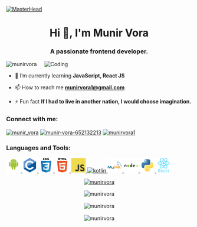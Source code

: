 [![MasterHead](https://img.freepik.com/free-vector/flat-hand-drawn-web-developers_23-2148828087.jpg?w=2000&t=st=1661684216~exp=1661684816~hmac=aff0e48f3d82388812a6f922da093243f3cc4d5097106f0bbcb533c85179a6a1)](https://github.com/MunirVora)
<h1 align="center">Hi 👋, I'm Munir Vora</h1>
<h3 align="center">A passionate frontend developer.</h3>
<img align="right" alt="Coding" width="400" src="https://cdn.pixabay.com/photo/2018/08/18/13/26/interface-3614766_1280.png">

<p align="left"> <img src="https://komarev.com/ghpvc/?username=munirvora&label=Profile%20views&color=0e75b6&style=flat" alt="munirvora" /> </p>

- 🌱 I’m currently learning **JavaScript, React JS**

- 📫 How to reach me **munirvora1@gmail.com**

- ⚡ Fun fact **If I had to live in another nation, I would choose imagination.**

<h3 align="left">Connect with me:</h3>
<p align="left">
<a href="https://twitter.com/munir_vora" target="blank"><img align="center" src="https://raw.githubusercontent.com/rahuldkjain/github-profile-readme-generator/master/src/images/icons/Social/twitter.svg" alt="munir_vora" height="30" width="40" /></a>
<a href="https://linkedin.com/in/munir-vora-652132213" target="blank"><img align="center" src="https://raw.githubusercontent.com/rahuldkjain/github-profile-readme-generator/master/src/images/icons/Social/linked-in-alt.svg" alt="munir-vora-652132213" height="30" width="40" /></a>
<a href="https://www.hackerrank.com/munirvora1" target="blank"><img align="center" src="https://raw.githubusercontent.com/rahuldkjain/github-profile-readme-generator/master/src/images/icons/Social/hackerrank.svg" alt="munirvora1" height="30" width="40" /></a>
</p>

<h3 align="left">Languages and Tools:</h3>
<p align="left"> <a href="https://developer.android.com" target="_blank" rel="noreferrer"> <img src="https://raw.githubusercontent.com/devicons/devicon/master/icons/android/android-original-wordmark.svg" alt="android" width="40" height="40"/> </a> <a href="https://www.cprogramming.com/" target="_blank" rel="noreferrer"> <img src="https://raw.githubusercontent.com/devicons/devicon/master/icons/c/c-original.svg" alt="c" width="40" height="40"/> </a> <a href="https://www.w3schools.com/css/" target="_blank" rel="noreferrer"> <img src="https://raw.githubusercontent.com/devicons/devicon/master/icons/css3/css3-original-wordmark.svg" alt="css3" width="40" height="40"/> </a> <a href="https://www.w3.org/html/" target="_blank" rel="noreferrer"> <img src="https://raw.githubusercontent.com/devicons/devicon/master/icons/html5/html5-original-wordmark.svg" alt="html5" width="40" height="40"/> </a> <a href="https://developer.mozilla.org/en-US/docs/Web/JavaScript" target="_blank" rel="noreferrer"> <img src="https://raw.githubusercontent.com/devicons/devicon/master/icons/javascript/javascript-original.svg" alt="javascript" width="40" height="40"/> </a> <a href="https://kotlinlang.org" target="_blank" rel="noreferrer"> <img src="https://www.vectorlogo.zone/logos/kotlinlang/kotlinlang-icon.svg" alt="kotlin" width="40" height="40"/> </a> <a href="https://www.mysql.com/" target="_blank" rel="noreferrer"> <img src="https://raw.githubusercontent.com/devicons/devicon/master/icons/mysql/mysql-original-wordmark.svg" alt="mysql" width="40" height="40"/> </a> <a href="https://nodejs.org" target="_blank" rel="noreferrer"> <img src="https://raw.githubusercontent.com/devicons/devicon/master/icons/nodejs/nodejs-original-wordmark.svg" alt="nodejs" width="40" height="40"/> </a> <a href="https://www.python.org" target="_blank" rel="noreferrer"> <img src="https://raw.githubusercontent.com/devicons/devicon/master/icons/python/python-original.svg" alt="python" width="40" height="40"/> </a> <a href="https://reactjs.org/" target="_blank" rel="noreferrer"> <img src="https://raw.githubusercontent.com/devicons/devicon/master/icons/react/react-original-wordmark.svg" alt="react" width="40" height="40"/> </a> </p>

<p align="center"> <a href="https://github.com/ryo-ma/github-profile-trophy"><img src="https://github-profile-trophy.vercel.app/?username=munirvora&theme=juicyfresh" alt="munirvora" /></a> </p>

<p align="center"><img align="center" src="https://github-readme-stats.vercel.app/api/top-langs?username=munirvora&show_icons=true&locale=en&layout=compact" alt="munirvora" /></p>

<p align="center"><img align="center" src="https://github-readme-stats.vercel.app/api?username=munirvora&show_icons=true&locale=en" alt="munirvora" /></p>

<p align="center"><img align="center" src="https://github-readme-streak-stats.herokuapp.com/?user=munirvora&" alt="munirvora" /></p>
